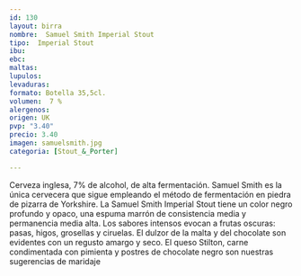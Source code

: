 ```yaml
---
id: 130
layout: birra
nombre:  Samuel Smith Imperial Stout
tipo:  Imperial Stout
ibu: 
ebc:
maltas: 
lupulos: 
levaduras: 
formato: Botella 35,5cl.
volumen:  7 %
alergenos: 
origen: UK
pvp: "3.40"
precio: 3.40
imagen: samuelsmith.jpg
categoria: [Stout_&_Porter]

---
```

Cerveza inglesa, 7% de alcohol, de alta fermentación.
Samuel Smith es la única cervecera que sigue empleando el método de fermentación en piedra de pizarra de Yorkshire. La Samuel Smith Imperial Stout tiene un color negro profundo y opaco, una espuma marrón de consistencia media y permanencia media alta. Los sabores intensos evocan a frutas oscuras: pasas, higos, grosellas y ciruelas.
El dulzor de la malta y del chocolate son evidentes con un regusto amargo y seco. El queso Stilton, carne condimentada con pimienta y postres de chocolate negro son nuestras sugerencias de maridaje























